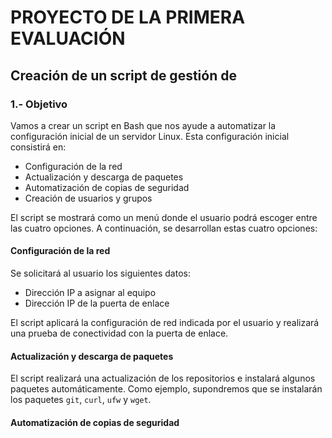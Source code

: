 # PROYECTO DE LA PRIMERA EVALUACIÓN


## Creación de un script de gestión de 

### 1.- Objetivo

Vamos a crear un script en Bash que nos ayude a automatizar la configuración inicial de un servidor Linux. Esta configuración inicial consistirá en:

- Configuración de la red
- Actualización y descarga de paquetes
- Automatización de copias de seguridad
- Creación de usuarios y grupos

El script se mostrará como un menú donde el usuario podrá escoger entre las cuatro opciones. A continuación, se desarrollan estas cuatro opciones:

#### Configuración de la red

Se solicitará al usuario los siguientes datos:

- Dirección IP a asignar al equipo
- Dirección IP de la puerta de enlace


El script aplicará la configuración de red indicada por el usuario y realizará una prueba de conectividad con la puerta de enlace.

#### Actualización y descarga de paquetes

El script realizará una actualización de los repositorios e instalará algunos paquetes automáticamente. Como ejemplo, supondremos que se instalarán los paquetes `git`, `curl`, `ufw` y `wget`.

#### Automatización de copias de seguridad

